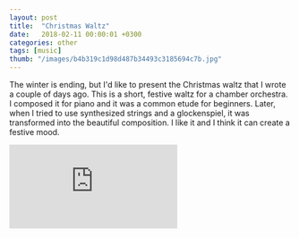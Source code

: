 ```yaml
---
layout: post
title:  "Christmas Waltz"
date:   2018-02-11 00:00:01 +0300
categories: other
tags: [music]
thumb: "/images/b4b319c1d98d487b34493c3185694c7b.jpg"
---
```


The winter is ending, but I'd like to present the Christmas waltz that I wrote a couple of days ago. This is a short, festive waltz for a chamber orchestra. I composed it for piano and it was a common etude for beginners. Later, when I tried to use synthesized strings and a glockenspiel, it was transformed into the beautiful composition. I like it and I think it can create a festive mood.

<div class='youtube-wrapper'>
    <iframe src="https://www.youtube.com/embed/r-8BQXSeRPc" frameborder="0" allowfullscreen></iframe>
</div>


